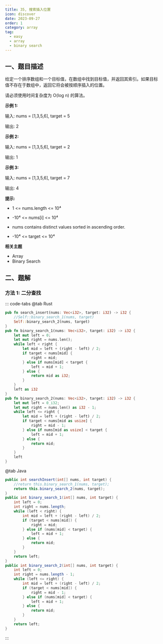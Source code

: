 ```yaml
---
title: 35, 搜索插入位置
icon: discover
date: 2023-09-27
order: 1
category: array
tag: 
  - easy
  - array
  - binary search
---
```



## 一、题目描述
给定一个排序数组和一个目标值，在数组中找到目标值，并返回其索引。如果目标值不存在于数组中，返回它将会被按顺序插入的位置。

请必须使用时间复杂度为 O(log n) 的算法。

**示例 1:**

输入: nums = [1,3,5,6], target = 5

输出: 2

**示例 2:**

输入: nums = [1,3,5,6], target = 2

输出: 1

**示例 3:**

输入: nums = [1,3,5,6], target = 7

输出: 4

**提示:**

- 1 <= nums.length <= 10⁴

- -10⁴ <= nums[i] <= 10⁴

- nums contains distinct values sorted in ascending order.

- -10⁴ <= target <= 10⁴

**相关主题**

- Array
- Binary Search

## 二、题解
### 方法 1: 二分查找

::: code-tabs
@tab Rust
```rust
pub fn search_insert(nums: Vec<i32>, target: i32) -> i32 {
    //Self::binary_search_1(nums, target)
    Self::binary_search_2(nums, target)
}
pub fn binary_search_1(nums: Vec<i32>, target: i32) -> i32 {
    let mut left = 0;
    let mut right = nums.len();
    while left < right {
        let mid = left + (right - left) / 2;
        if target < nums[mid] {
            right = mid;
        } else if nums[mid] < target {
            left = mid + 1;
        } else {
            return mid as i32;
        }
    }
    left as i32
}
pub fn binary_search_2(nums: Vec<i32>, target: i32) -> i32 {
    let mut left = 0_i32;
    let mut right = nums.len() as i32 - 1;
    while left <= right {
        let mid = left + (right - left) / 2;
        if target < nums[mid as usize] {
            right = mid - 1;
        } else if nums[mid as usize] < target {
            left = mid + 1;
        } else {
            return mid;
        }
    }
    left
}
```

@tab Java
```java
public int searchInsert(int[] nums, int target) {
    //return this.binary_search_1(nums, target);
    return this.binary_search_2(nums, target);
}
public int binary_search_1(int[] nums, int target) {
    int left = 0;
    int right = nums.length;
    while (left < right) {
        int mid = left + (right - left) / 2;
        if (target < nums[mid]) {
            right = mid;
        } else if (nums[mid] < target) {
            left = mid + 1;
        } else {
            return mid;
        }
    }
    return left;
}
public int binary_search_2(int[] nums, int target) {
    int left = 0;
    int right = nums.length - 1;
    while (left <= right) {
        int mid = left + (right - left) / 2;
        if (target < nums[mid]) {
            right = mid - 1;
        } else if (nums[mid] < target) {
            left = mid + 1;
        } else {
            return mid;
        }
    }
    return left;
}
```
:::